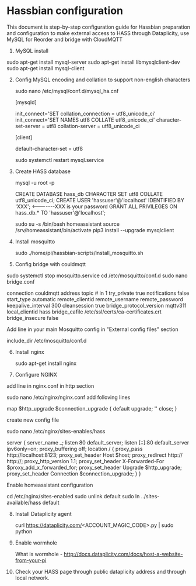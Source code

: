 # Hassbian configuration
This document is step-by-step configuration guide for Hassbian preparation and configuration
to make external access to HASS through Dataplicity, use MySQL for Reorder and bridge with CloudMQTT 

1. MySQL install

sudo apt-get install mysql-server
sudo apt-get install libmysqlclient-dev
sudo apt-get install mysql-client

2. Config MySQL encoding and collation to support non-english characters
   
   sudo nano /etc/mysql/conf.d/mysql_ha.cnf
   
   [mysqld]

   init_connect='SET collation_connection = utf8_unicode_ci'
   init_connect='SET NAMES utf8 COLLATE utf8_unicode_ci'
   character-set-server = utf8
   collation-server = utf8_unicode_ci

   [client]
   
   default-character-set = utf8
   
   sudo systemctl restart mysql.service
   
3. Create HASS database

   mysql -u root -p
   
   CREATE DATABASE hass_db CHARACTER SET utf8 COLLATE utf8_unicode_ci;
   CREATE USER 'hassuser'@'localhost' IDENTIFIED BY 'XXX';   <-------XXX is your password
   GRANT ALL PRIVILEGES ON hass_db.* TO 'hassuser'@'localhost';
   
   sudo su -s /bin/bash homeassistant
   source /srv/homeassistant/bin/activate
   pip3 install --upgrade mysqlclient
   
4. Install mosquitto

   sudo ./home/pi/hassbian-scripts/install_mosquitto.sh

5. Config bridge with couldmqtt

sudo systemctl stop mosquitto.service
cd /etc/mosquitto/conf.d
sudo nano bridge.conf

connection couldmqtt
address <your cloudmqtt account>
topic # in 1
try_private true
notifications false
start_type automatic
remote_clientid <your client id>
remote_username <your user name>
remote_password <your password>
keepalive_interval 300
cleansession true
bridge_protocol_version mqttv311
local_clientid hass
bridge_cafile /etc/ssl/certs/ca-certificates.crt
bridge_insecure false
   
   Add line in your main Mosquitto config in "External config files" section
   
   include_dir /etc/mosquitto/conf.d
   
6. Install nginx

   sudo apt-get install nginx
   
7. Configure NGINX

add line in  nginx.conf in http section

sudo nano /etc/nginx/nginx.conf
add folloving lines

map $http_upgrade $connection_upgrade {
          default upgrade;
          ''      close;
        }

create new config file

sudo nano /etc/nginx/sites-enables/hass

server {
         server_name _;
         listen 80 default_server;
         listen [::]:80 default_server ipv6only=on;
         proxy_buffering off;
         location / {
             proxy_pass http://localhost:8123;
             proxy_set_header Host $host;
             proxy_redirect http:// http://;
             proxy_http_version 1.1;
             proxy_set_header X-Forwarded-For $proxy_add_x_forwarded_for;
             proxy_set_header Upgrade $http_upgrade;
             proxy_set_header Connection $connection_upgrade;
             }
            }
            
Enable homeassistant configuration

cd /etc/nginx/sites-enabled
sudo unlink default
sudo ln ../sites-available/hass default

8. Install Dataplicity agent

   curl https://dataplicity.com/<ACCOUNT_MAGIC_CODE>.py | sudo python
   
9. Enable wormhole

   What is wormhole - http://docs.dataplicity.com/docs/host-a-website-from-your-pi
   
10. Check your HASS page through public dataplicity address and through local network. 



   
   
   

   
